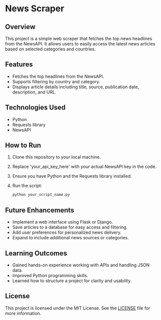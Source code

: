 # News Scraper

## Overview
This project is a simple web scraper that fetches the top news headlines from the NewsAPI. It allows users to easily access the latest news articles based on selected categories and countries.

## Features
- Fetches the top headlines from the NewsAPI.
- Supports filtering by country and category.
- Displays article details including title, source, publication date, description, and URL.

## Technologies Used
- Python
- Requests library
- NewsAPI

## How to Run
1. Clone this repository to your local machine.
2. Replace 'your_api_key_here' with your actual NewsAPI key in the code.
3. Ensure you have Python and the Requests library installed.
4. Run the script:

   ```bash
   python your_script_name.py
   ```

## Future Enhancements
- Implement a web interface using Flask or Django.
- Save articles to a database for easy access and filtering.
- Add user preferences for personalized news delivery.
- Expand to include additional news sources or categories.

## Learning Outcomes
- Gained hands-on experience working with APIs and handling JSON data.
- Improved Python programming skills.
- Learned how to structure a project for clarity and usability.

## License
This project is licensed under the MIT License. See the [LICENSE](LICENSE) file for more information.

